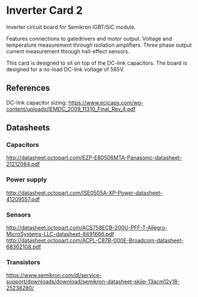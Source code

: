 # Inverter Card 2

Inverter circuit board for Semikron IGBT/SiC module. 

Features connections to gatedrivers and motor output. Voltage and temperature measurement through isolation amplifiers. Three phase output current measurement through hall-effect sensors.

This card is designed to sit on top of the DC-link capacitors. The board is designed for a no-load DC-link voltage of 565V.

## References
DC-link capacitor sizing: <https://www.ecicaps.com/wp-content/uploads/IEMDC_2009_11310_Final_Rev_4.pdf>

## Datasheets

### Capacitors
<http://datasheet.octopart.com/EZP-E80506MTA-Panasonic-datasheet-21212084.pdf>

### Power supply
<http://datasheet.octopart.com/ISE0505A-XP-Power-datasheet-41209557.pdf>

### Sensors
<http://datasheet.octopart.com/ACS758ECB-200U-PFF-T-Allegro-MicroSystems-LLC-datasheet-8491666.pdf>
<http://datasheet.octopart.com/ACPL-C87B-000E-Broadcom-datasheet-68302108.pdf>

### Transistors
<https://www.semikron.com/dl/service-support/downloads/download/semikron-datasheet-skiip-13acm12v18-25238280/>
